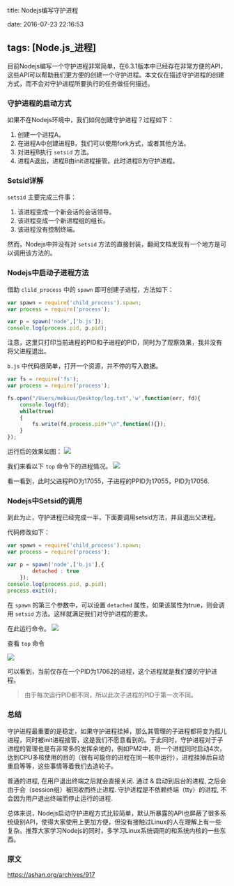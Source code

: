 title: Nodejs编写守护进程

date: 2016-07-23 22:16:53

tags: [Node.js_进程]
---
目前Nodejs编写一个守护进程非常简单，在6.3.1版本中已经存在非常方便的API，这些API可以帮助我们更方便的创建一个守护进程。本文仅在描述守护进程的创建方式，而不会对守护进程所要执行的任务做任何描述。

### 守护进程的启动方式

如果不在Nodejs环境中，我们如何创建守护进程？过程如下：

1. 创建一个进程A。
2. 在进程A中创建进程B，我们可以使用fork方式，或者其他方法。
3. 对进程B执行 `setsid` 方法。
4. 进程A退出，进程B由init进程接管。此时进程B为守护进程。

### Setsid详解

`setsid` 主要完成三件事：

1. 该进程变成一个新会话的会话领导。
2. 该进程变成一个新进程组的组长。
3. 该进程没有控制终端。

然而，Nodejs中并没有对 `setsid` 方法的直接封装，翻阅文档发现有一个地方是可以调用该方法的。

### Nodejs中启动子进程方法

借助 `clild_process` 中的 `spawn` 即可创建子进程，方法如下：

```javascript
var spawn = require('child_process').spawn;
var process = require('process');

var p = spawn('node',['b.js']);
console.log(process.pid, p.pid);
```

注意，这里只打印当前进程的PID和子进程的PID，同时为了观察效果，我并没有将父进程退出。

`b.js` 中代码很简单，打开一个资源，并不停的写入数据。

```javascript
var fs = require('fs');
var process = require('process');

fs.open("/Users/mebius/Desktop/log.txt",'w',function(err, fd){
	console.log(fd);
	while(true)
	{
		fs.write(fd,process.pid+"\n",function(){});
	}
});
```

运行后的效果如图：
![](http://7xq1il.com1.z0.glb.clouddn.com/fork01_180703.png)

我们来看以下 `top` 命令下的进程情况。
![](http://7xq1il.com1.z0.glb.clouddn.com/fork02_180703.png)

看一看到，此时父进程PID为17055，子进程的PPID为17055，PID为17056.

### Nodejs中Setsid的调用

到此为止，守护进程已经完成一半，下面要调用setsid方法，并且退出父进程。

代码修改如下：

```javascript
var spawn = require('child_process').spawn;
var process = require('process');

var p = spawn('node',['b.js'],{
        detached : true
    });
console.log(process.pid, p.pid);
process.exit(0);
```

在 `spawn` 的第三个参数中，可以设置 `detached` 属性，如果该属性为true，则会调用 `setsid` 方法。这样就满足我们对守护进程的要求。

在此运行命令。
![](http://7xq1il.com1.z0.glb.clouddn.com/fork03_180703.png)

查看 `top` 命令

![](http://7xq1il.com1.z0.glb.clouddn.com/fork04_180703.png)

可以看到，当前仅存在一个PID为17062的进程，这个进程就是我们要的守护进程。

> 由于每次运行PID都不同，所以此次子进程的PID于第一次不同。

### 总结

守护进程最重要的是稳定，如果守护进程挂掉，那么其管理的子进程都将变为孤儿进程，同时被init进程接管，这是我们不愿意看到的。于此同时，守护进程对于子进程的管理也是有非常多的发挥余地的，例如PM2中，将一个进程同时启动4次，达到CPU多核使用的目的（很有可能你的进程在同一核中运行），进程挂掉后自动重启等等，这些事情等着我们去造轮子。

普通的进程, 在用户退出终端之后就会直接关闭. 通过 & 启动到后台的进程, 之后会由于会（session组）被回收而终止进程. 守护进程是不依赖终端（tty）的进程, 不会因为用户退出终端而停止运行的进程.

总体来说，Nodejs启动守护进程方式比较简单，默认所暴露的API也屏蔽了很多系统级别API，使得大家使用上更加方便，但没有接触过Linux的人在理解上有一些复杂。推荐大家学习Nodejs的同时，多学习Linux系统调用的和系统内核的一些东西。

### 原文
https://ashan.org/archives/917